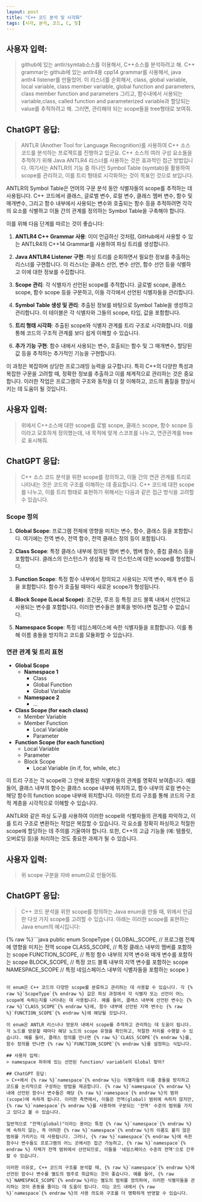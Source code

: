 ```yaml
---
layout: post
title: "C++ 코드 분석 및 시각화"
tags: [시각, 분석, 코드, C, 및]
---
```


## 사용자 입력:
> github에 있는 antlr/symtab소스를 이용해서, C++소스를 분석하려고 해. C++ grammar는 github에 있는 antlr4용 cpp14 grammar를 사용해서, java antlr4 listener를 만들었어. 이  리스너를 순회해서,   class, global variable, local variable, class member variable, global function and parameters, class member function and parameters 그리고, 함수내에서 사용되는 variable,class, called function and parameterized variable과 할당되는 value를 추적하려고 해.  그러면, 관리해야 되는 scope들을  tree형태로  보여줘.

## ChatGPT 응답:
> ANTLR (Another Tool for Language Recognition)를 사용하여 C++ 소스 코드를 분석하는 프로젝트를 진행하고 있군요. C++ 소스의 여러 구성 요소들을 추적하기 위해 Java ANTLR4 리스너를 사용하는 것은 효과적인 접근 방법입니다. 여기서는 ANTLR의 기능 중 하나인 Symbol Table (symtab)을 활용하여 scope를 관리하고, 이를 트리 형태로 시각화하는 것이 목표인 것으로 보입니다.

ANTLR의 Symbol Table은 언어의 구문 분석 동안 식별자들의 scope를 추적하는 데 사용됩니다. C++ 코드에서 클래스, 글로벌 변수, 로컬 변수, 클래스 멤버 변수, 함수 및 매개변수, 그리고 함수 내부에서 사용되는 변수와 호출되는 함수 등을 추적하려면 각각의 요소를 식별하고 이들 간의 관계를 정의하는 Symbol Table을 구축해야 합니다.

이를 위해 다음 단계를 따르는 것이 좋습니다:

1. **ANTLR4 C++ Grammar 사용**: 이미 언급하신 것처럼, GitHub에서 사용할 수 있는 ANTLR4의 C++14 Grammar를 사용하여 파싱 트리를 생성합니다.

2. **Java ANTLR4 Listener 구현**: 파싱 트리를 순회하면서 필요한 정보를 추출하는 리스너를 구현합니다. 이 리스너는 클래스 선언, 변수 선언, 함수 선언 등을 식별하고 이에 대한 정보를 수집합니다.

3. **Scope 관리**: 각 식별자가 선언된 scope를 추적합니다. 글로벌 scope, 클래스 scope, 함수 scope 등을 구분하고, 이들 각각에서 선언된 식별자들을 관리합니다.

4. **Symbol Table 생성 및 관리**: 추출된 정보를 바탕으로 Symbol Table을 생성하고 관리합니다. 이 테이블은 각 식별자와 그들의 scope, 타입, 값을 포함합니다.

5. **트리 형태 시각화**: 추출된 scope와 식별자 관계를 트리 구조로 시각화합니다. 이를 통해 코드의 구조적 관계를 보다 쉽게 이해할 수 있습니다.

6. **추가 기능 구현**: 함수 내에서 사용되는 변수, 호출되는 함수 및 그 매개변수, 할당된 값 등을 추적하는 추가적인 기능을 구현합니다.

이 과정은 복잡하며 상당한 프로그래밍 능력을 요구합니다. 특히 C++의 다양한 특성과 복잡한 구문을 고려할 때, 정확한 정보를 추출하고 이를 체계적으로 관리하는 것은 중요합니다. 이러한 작업은 프로그램의 구조와 동작을 더 잘 이해하고, 코드의 품질을 향상시키는 데 도움이 될 것입니다.

## 사용자 입력:
> 위에서 C++소스에 대한 scope를 로벌 scope, 클래스 scope, 함수 scope 등이라고 모호하게 정의했는데, 내 목적에 맞게 스코프를 나누고, 연관관계를 tree로 표시해줘.

## ChatGPT 응답:
> C++ 소스 코드 분석을 위한 scope를 정의하고, 이들 간의 연관 관계를 트리로 나타내는 것은 코드의 구조를 이해하는 데 중요합니다. C++ 코드에 대한 scope를 나누고, 이를 트리 형태로 표현하기 위해서는 다음과 같은 접근 방식을 고려할 수 있습니다.

### Scope 정의

1. **Global Scope**: 프로그램 전체에 영향을 미치는 변수, 함수, 클래스 등을 포함합니다. 여기에는 전역 변수, 전역 함수, 전역 클래스 정의 등이 포함됩니다.

2. **Class Scope**: 특정 클래스 내부에 정의된 멤버 변수, 멤버 함수, 중첩 클래스 등을 포함합니다. 클래스의 인스턴스가 생성될 때 각 인스턴스에 대한 scope를 형성합니다.

3. **Function Scope**: 특정 함수 내부에서 정의되고 사용되는 지역 변수, 매개 변수 등을 포함합니다. 함수가 호출될 때마다 새로운 scope가 형성됩니다.

4. **Block Scope (Local Scope)**: 조건문, 루프 등 특정 코드 블록 내에서 선언되고 사용되는 변수를 포함합니다. 이러한 변수들은 블록을 벗어나면 접근할 수 없습니다.

5. **Namespace Scope**: 특정 네임스페이스에 속한 식별자들을 포함합니다. 이를 통해 이름 충돌을 방지하고 코드를 모듈화할 수 있습니다.

### 연관 관계 및 트리 표현

- **Global Scope**
  - **Namespace 1**
    - Class
    - Global Function
    - Global Variable
  - **Namespace 2**
    - ...
- **Class Scope (for each class)**
  - Member Variable
  - Member Function
    - Local Variable
    - Parameter
- **Function Scope (for each function)**
  - Local Variable
  - Parameter
  - Block Scope
    - Local Variable (in if, for, while, etc.)

이 트리 구조는 각 scope와 그 안에 포함된 식별자들의 관계를 명확히 보여줍니다. 예를 들어, 클래스 내부의 함수는 클래스 scope 내부에 위치하고, 함수 내부의 로컬 변수는 해당 함수의 function scope 내부에 위치합니다. 이러한 트리 구조를 통해 코드의 구조적 계층을 시각적으로 이해할 수 있습니다.

ANTLR와 같은 파싱 도구를 사용하여 이러한 scope와 식별자들의 관계를 파악하고, 이를 트리 구조로 변환하는 작업은 복잡할 수 있습니다. 각 요소를 정확히 파싱하고 적절한 scope에 할당하는 데 주의를 기울여야 합니다. 또한, C++의 고급 기능들 (예: 템플릿, 오버로딩 등)을 처리하는 것도 중요한 과제가 될 수 있습니다.

## 사용자 입력:
> 위 scope 구분을 자바 enum으로 만들어줘.

## ChatGPT 응답:
> C++ 코드 분석을 위한 scope를 정의하는 Java enum을 만들 때, 위에서 언급한 다섯 가지 scope를 고려할 수 있습니다. 아래는 이러한 scope를 표현하는 Java enum의 예시입니다:

{% raw %}```java
public enum ScopeType {
    GLOBAL_SCOPE,      // 프로그램 전체에 영향을 미치는 전역 scope
    CLASS_SCOPE,       // 특정 클래스 내부의 멤버를 포함하는 scope
    FUNCTION_SCOPE,    // 특정 함수 내부의 지역 변수와 매개 변수를 포함하는 scope
    BLOCK_SCOPE,       // 특정 코드 블록 내부의 지역 변수를 포함하는 scope
    NAMESPACE_SCOPE    // 특정 네임스페이스 내부의 식별자들을 포함하는 scope
}
```{% endraw %}

이 enum은 C++ 코드의 다양한 scope를 분류하고 관리하는 데 사용할 수 있습니다. 각 {% raw %}`ScopeType`{% endraw %} 값은 파싱 과정에서 각 식별자 또는 선언이 어느 scope에 속하는지를 나타내는 데 사용됩니다. 예를 들어, 클래스 내부에 선언된 변수는 {% raw %}`CLASS_SCOPE`{% endraw %}에, 함수 내부에 선언된 지역 변수는 {% raw %}`FUNCTION_SCOPE`{% endraw %}에 해당될 것입니다.

이 enum은 ANTLR 리스너나 방문자 내에서 scope를 추적하고 관리하는 데 도움이 됩니다. 각 노드를 방문할 때마다 해당 노드의 scope 유형을 확인하고, 적절한 처리를 수행할 수 있습니다. 예를 들어, 클래스 정의를 만나면 {% raw %}`CLASS_SCOPE`{% endraw %}를, 함수 정의를 만나면 {% raw %}`FUNCTION_SCOPE`{% endraw %}를 설정하는 식입니다.

## 사용자 입력:
> namespace 하위에 있는 선언된 function/ variable이 Global 맞아?

## ChatGPT 응답:
> C++에서 {% raw %}`namespace`{% endraw %}는 식별자들의 이름 충돌을 방지하고 코드를 논리적으로 구성하는 방법을 제공합니다. {% raw %}`namespace`{% endraw %} 내에 선언된 함수나 변수들은 해당 {% raw %}`namespace`{% endraw %}의 범위(scope)에 속하게 됩니다. 이러한 측면에서, 이들은 전역(global) 범위에 속하지 않지만, {% raw %}`namespace`{% endraw %}를 사용하여 구분되는 '전역' 수준의 범위를 가지고 있다고 볼 수 있습니다.

일반적으로 "전역(global)"이라는 용어는 특정 {% raw %}`namespace`{% endraw %}에 속하지 않는, 즉 어떠한 {% raw %}`namespace`{% endraw %}의 이름도 붙지 않은 범위를 가리키는 데 사용됩니다. 그러나, {% raw %}`namespace`{% endraw %}에 속한 함수나 변수들도 프로그램의 어느 곳에서든 접근 가능하고, {% raw %}`namespace`{% endraw %} 자체가 전역 범위에서 선언되므로, 이들을 '네임스페이스 수준의 전역'으로 간주할 수 있습니다.

이러한 이유로, C++ 코드의 구조를 분석할 때, {% raw %}`namespace`{% endraw %}에 선언된 함수나 변수를 별도의 범주로 취급하는 것이 좋습니다. 예를 들어, {% raw %}`NAMESPACE_SCOPE`{% endraw %}라는 별도의 범위를 정의하여, 이러한 식별자들을 관리하는 것이 혼동을 줄이는 데 도움이 됩니다. 이는 코드 내에서 {% raw %}`namespace`{% endraw %}의 사용 의도와 구조를 더 명확하게 반영할 수 있습니다.

